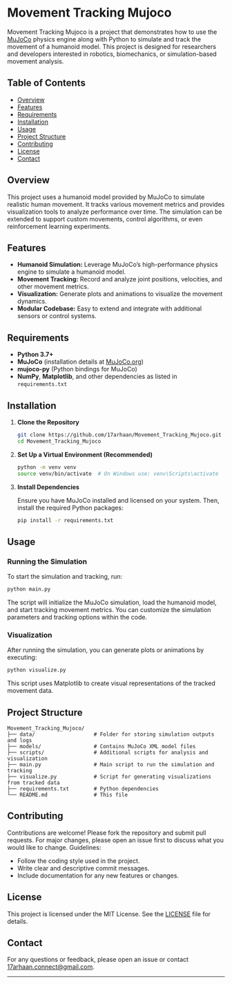 
# Movement Tracking Mujoco

Movement Tracking Mujoco is a project that demonstrates how to use the [MuJoCo](https://mujoco.org/) physics engine along with Python to simulate and track the movement of a humanoid model. This project is designed for researchers and developers interested in robotics, biomechanics, or simulation-based movement analysis.

## Table of Contents

- [Overview](#overview)
- [Features](#features)
- [Requirements](#requirements)
- [Installation](#installation)
- [Usage](#usage)
- [Project Structure](#project-structure)
- [Contributing](#contributing)
- [License](#license)
- [Contact](#contact)

## Overview

This project uses a humanoid model provided by MuJoCo to simulate realistic human movement. It tracks various movement metrics and provides visualization tools to analyze performance over time. The simulation can be extended to support custom movements, control algorithms, or even reinforcement learning experiments.

## Features

- **Humanoid Simulation:** Leverage MuJoCo’s high-performance physics engine to simulate a humanoid model.
- **Movement Tracking:** Record and analyze joint positions, velocities, and other movement metrics.
- **Visualization:** Generate plots and animations to visualize the movement dynamics.
- **Modular Codebase:** Easy to extend and integrate with additional sensors or control systems.

## Requirements

- **Python 3.7+**  
- **MuJoCo** (installation details at [MuJoCo.org](https://mujoco.org/))
- **mujoco-py** (Python bindings for MuJoCo)
- **NumPy**, **Matplotlib**, and other dependencies as listed in `requirements.txt`

## Installation

1. **Clone the Repository**

   ```bash
   git clone https://github.com/17arhaan/Movement_Tracking_Mujoco.git
   cd Movement_Tracking_Mujoco
   ```

2. **Set Up a Virtual Environment (Recommended)**

   ```bash
   python -m venv venv
   source venv/bin/activate  # On Windows use: venv\Scripts\activate
   ```

3. **Install Dependencies**

   Ensure you have MuJoCo installed and licensed on your system. Then, install the required Python packages:

   ```bash
   pip install -r requirements.txt
   ```

## Usage

### Running the Simulation

To start the simulation and tracking, run:

```bash
python main.py
```

The script will initialize the MuJoCo simulation, load the humanoid model, and start tracking movement metrics. You can customize the simulation parameters and tracking options within the code.

### Visualization

After running the simulation, you can generate plots or animations by executing:

```bash
python visualize.py
```

This script uses Matplotlib to create visual representations of the tracked movement data.

## Project Structure

```
Movement_Tracking_Mujoco/
├── data/                   # Folder for storing simulation outputs and logs
├── models/                 # Contains MuJoCo XML model files
├── scripts/                # Additional scripts for analysis and visualization
├── main.py                 # Main script to run the simulation and tracking
├── visualize.py            # Script for generating visualizations from tracked data
├── requirements.txt        # Python dependencies
└── README.md               # This file
```

## Contributing

Contributions are welcome! Please fork the repository and submit pull requests. For major changes, please open an issue first to discuss what you would like to change. Guidelines:

- Follow the coding style used in the project.
- Write clear and descriptive commit messages.
- Include documentation for any new features or changes.

## License

This project is licensed under the MIT License. See the [LICENSE](LICENSE.md) file for details.

## Contact

For any questions or feedback, please open an issue or contact [17arhaan.connect@gmail.com](mailto:17arhaan.connect@gmail.com).

---
